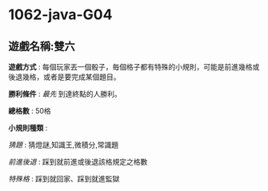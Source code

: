 # 1062-java-G04

## 遊戲名稱:雙六
 
**遊戲方式**  : 每個玩家丟一個骰子，毎個格子都有特殊的小規則，可能是前進幾格或後退幾格，或者是要完成某個題目。  

**勝利條件**  : _最先_ 到達終點的人勝利。  

**總格數**    : 50格  

**小規則種類** :  

  *猜題*      : 猜燈謎,知識王,微積分,常識題  
  
  *前進後退*  : 踩到就前進或後退該格規定之格數  
  
  *特殊格*    : 踩到就回家、踩到就進監獄  
  


